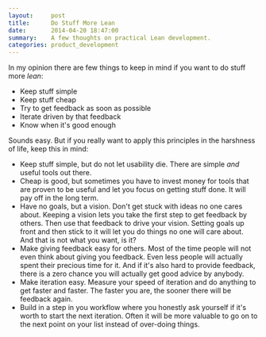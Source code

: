 ```yaml
---
layout:     post
title:      Do Stuff More Lean
date:       2014-04-20 18:47:00
summary:    A few thoughts on practical Lean development.
categories: product_development
---
```


In my opinion there are few things to keep in mind if you want to do stuff more _lean_:

* Keep stuff simple
* Keep stuff cheap
* Try to get feedback as soon as possible
* Iterate driven by that feedback
* Know when it's good enough

Sounds easy. But if you really want to apply this principles in the harshness of life, keep this in mind:

* Keep stuff simple, but do not let usability die. There are simple _and_ useful tools out there.
* Cheap is good, but sometimes you have to invest money for tools that are proven to be useful and let you focus on getting stuff done. It will pay off in the long term.
* Have no goals, but a vision. Don't get stuck with ideas no one cares about. Keeping a vision lets you take the first step to get feedback by others. Then use that feedback to drive your vision. Setting goals up front and then stick to it will let you do things no one will care about. And that is not what you want, is it?
* Make giving feedback easy for others. Most of the time people will not even think about giving you feedback. Even less people will actually spent their precious time for it. And if it's also hard to provide feedback, there is a zero chance you will actually get good advice by anybody.
* Make iteration easy. Measure your speed of iteration and do anything to get faster and faster. The faster you are, the sooner there will be feedback again.
* Build in a step in you workflow where you honestly ask yourself if it's worth to start the next iteration. Often it will be more valuable to go on to the next point on your list instead of over-doing things.